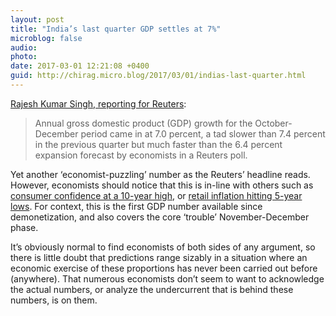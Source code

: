 ```yaml
---
layout: post
title: "India’s last quarter GDP settles at 7%"
microblog: false
audio: 
photo: 
date: 2017-03-01 12:21:08 +0400
guid: http://chirag.micro.blog/2017/03/01/indias-last-quarter.html
---
```

<p><a href="http://in.reuters.com/article/india-economy-gdp-idINKBN16836O" target="_blank">Rajesh Kumar Singh, reporting for Reuters</a>:</p>
<blockquote>Annual gross domestic product (GDP) growth for the October-December period came in at 7.0 percent, a tad slower than 7.4 percent in the previous quarter but much faster than the 6.4 percent expansion forecast by economists in a Reuters poll.</blockquote>
<p>Yet another ‘economist-puzzling’ number as the Reuters’ headline reads. However, economists should notice that this is in-line with others such as <a href="https://medium.com/ek-drishti/nielsen-survey-consumer-confidence-hits-10-year-high-c539d1b03063?source=---------1" target="_blank">consumer confidence at a 10-year high</a>, or <a href="https://medium.com/ek-drishti/retail-inflation-lowest-in-5-years-ac3969b0178a?source=---------4" target="_blank">retail inflation hitting 5-year lows</a>. For context, this is the first GDP number available since demonetization, and also covers the core ‘trouble’ November-December phase.</p>
<p>It’s obviously normal to find economists of both sides of any argument, so there is little doubt that predictions range sizably in a situation where an economic exercise of these proportions has never been carried out before (anywhere). That numerous economists don’t seem to want to acknowledge the actual numbers, or analyze the undercurrent that is behind these numbers, is on them.</p>
